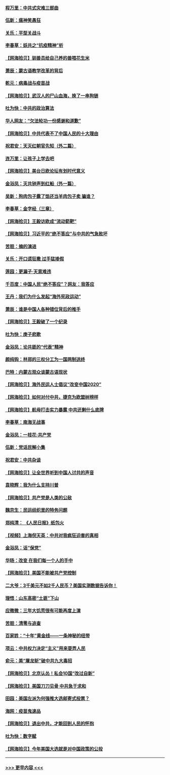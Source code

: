 #### [程万里：中共式灾难三部曲](../pages/nsc993/n12397106.md?t=09120302) 
#### [伍新：瘟神笑愚狂](../pages/nsc993/n12397052.md?t=09120302) 
#### [关乐：平型关战斗](../pages/nsc993/n12395387.md?t=09120302) 
#### [李春草：妖共之“抗疫精神”析](../pages/nsc993/n12395240.md?t=09120302) 
#### [【网海拾贝】驯兽员给自己养的兽喂花生米](../pages/nsc993/n12393919.md?t=09120302) 
#### [萧辰：蒙古语教学改革的背后](../pages/nsc993/n12393677.md?t=09120302) 
#### [乾元：病毒战与疫苗战](../pages/nsc993/n12393107.md?t=09120302) 
#### [【网海拾贝】武汉人的尸山血海，换了一串狗链](../pages/nsc993/n12393043.md?t=09120302) 
#### [吐为快：中共的政治算法](../pages/nsc993/n12390506.md?t=09120302) 
#### [华人网友：“欠法轮功一份感谢和道歉”](../pages/nsc993/n12390098.md?t=09120302) 
#### [【网海拾贝】中共代表不了中国人民的十大理由](../pages/nsc993/n12388155.md?t=09120302) 
#### [祝君安：天灭红朝官先知（外二篇）](../pages/nsc993/n12387957.md?t=09120302) 
#### [连万里：让孩子上学去吧](../pages/nsc993/n12385309.md?t=09120302) 
#### [【网海拾贝】美台日欧论坛有划时代意义](../pages/nsc993/n12385232.md?t=09120302) 
#### [金浴凤：灭共钟声到红船（外一篇）](../pages/nsc993/n12385154.md?t=09120302) 
#### [吴新：狗肉包子露了馅还当羊肉包子卖 骗谁？](../pages/nsc993/n12385133.md?t=09120302) 
#### [李春草：金字经（三章）](../pages/nsc993/n12383691.md?t=09120302) 
#### [【网海拾贝】王毅访欧成“流动箭靶”](../pages/nsc993/n12383338.md?t=09120302) 
#### [【网海拾贝】习近平的“绝不答应”与中共的气急败坏](../pages/nsc993/n12382819.md?t=09120302) 
#### [苦胆：摘的演进](../pages/nsc993/n12382619.md?t=09120302) 
#### [关乐：开口谎狂撒 过手猛掺假](../pages/nsc993/n12382604.md?t=09120302) 
#### [莲园：更漏子‧天意难违](../pages/nsc993/n12382598.md?t=09120302) 
#### [千百度：中国人民“绝不答应”？网友：我答应](../pages/nsc993/n12382024.md?t=09120302) 
#### [王丹：我们为什么发起“海外宪政运动”](../pages/nsc993/n12380286.md?t=09120302) 
#### [萧辰：谁是中国人各种错位背后的推手](../pages/nsc993/n12379800.md?t=09120302) 
#### [【网海拾贝】王毅破了一个纪录](../pages/nsc993/n12379251.md?t=09120302) 
#### [吐为快：庚子悲歌](../pages/nsc993/n12378821.md?t=09120302) 
#### [金浴凤：论共匪的“代表”精神](../pages/nsc993/n12377546.md?t=09120302) 
#### [颜纯钩：林郑的三权分工为一国两制送终](../pages/nsc993/n12377306.md?t=09120302) 
#### [巴特：内蒙古观众谈蒙古语现状](../pages/nsc993/n12376923.md?t=09120302) 
#### [【网海拾贝】海外民运人士倡议“改变中国2020”](../pages/nsc993/n12376682.md?t=09120302) 
#### [【网海拾贝】如何对付中共，捷克为欧盟树榜样](../pages/nsc993/n12374209.md?t=09120302) 
#### [【网海拾贝】航母打击实力暴露 中共还剩什么底牌](../pages/nsc993/n12371825.md?t=09120302) 
#### [李春草：南海无战事](../pages/nsc993/n12371159.md?t=09120302) 
#### [金浴凤：一枝花·共产党](../pages/nsc993/n12368757.md?t=09120302) 
#### [伍新：党话民解小集](../pages/nsc993/n12366907.md?t=09120302) 
#### [祝君安：中共杂谈](../pages/nsc993/n12366076.md?t=09120302) 
#### [【网海拾贝】让全世界听到中国人讨共的声音](../pages/nsc993/n12365569.md?t=09120302) 
#### [袁晓辉：我为什么支持川普](../pages/nsc993/n12362670.md?t=09120302) 
#### [【网海拾贝】共产党是人类的公敌](../pages/nsc993/n12363182.md?t=09120302) 
#### [魏京生：民运组织里的特务问题](../pages/nsc993/n12363010.md?t=09120302) 
#### [郑纯清： 《人民日报》纸包火](../pages/nsc993/n12362706.md?t=09120302) 
#### [【视频】上海倪天英：中共对我疯狂迫害的真相](../pages/nsc993/n12356341.md?t=09120302) 
#### [金浴凤：话“保党”](../pages/nsc993/n12361867.md?t=09120302) 
#### [华旸：改变 在我们每一个人的手中](../pages/nsc993/n12361774.md?t=09120302) 
#### [【网海拾贝】美国不能被共产党控制](../pages/nsc993/n12360271.md?t=09120302) 
#### [二大爷：3千美元不如2千人民币？美国实测数据告诉你！](../pages/nsc993/n12358563.md?t=09120302) 
#### [理悟：山东高密“土匪”下山](../pages/nsc993/n12358535.md?t=09120302) 
#### [应微微：三年大饥荒很有可能再度上演](../pages/nsc993/n12358523.md?t=09120302) 
#### [苦胆：清零与追查](../pages/nsc993/n12358501.md?t=09120302) 
#### [百家姓：“十年”黄金线——一条神秘的纽带](../pages/nsc993/n12358319.md?t=09120302) 
#### [项云：中共权力决定“主义”用来耍弄人民](../pages/nsc993/n12358172.md?t=09120302) 
#### [俞元：美“屠龙斩”破中共九大毒招](../pages/nsc993/n12357822.md?t=09120302) 
#### [【网海拾贝】北京认怂！私会10国“改过自新”](../pages/nsc993/n12357784.md?t=09120302) 
#### [【网海拾贝】美国刀刀见骨 中共急于求和](../pages/nsc993/n12355511.md?t=09120302) 
#### [田园：美国左派为何强推大选邮寄式投票？](../pages/nsc993/n12352963.md?t=09120302) 
#### [海网：疫苗鬼速品](../pages/nsc993/n12354438.md?t=09120302) 
#### [【网海拾贝】退出中共，才能回到人民的怀抱](../pages/nsc993/n12352634.md?t=09120302) 
#### [吐为快：数字赋](../pages/nsc993/n12352317.md?t=09120302) 
#### [【网海拾贝】今年美国大选就是对中国政策的公投](../pages/nsc993/n12350973.md?t=09120302) 

----
#### [ >>> 更早内容 <<< ](../indexes/nsc993-earlier.md)

